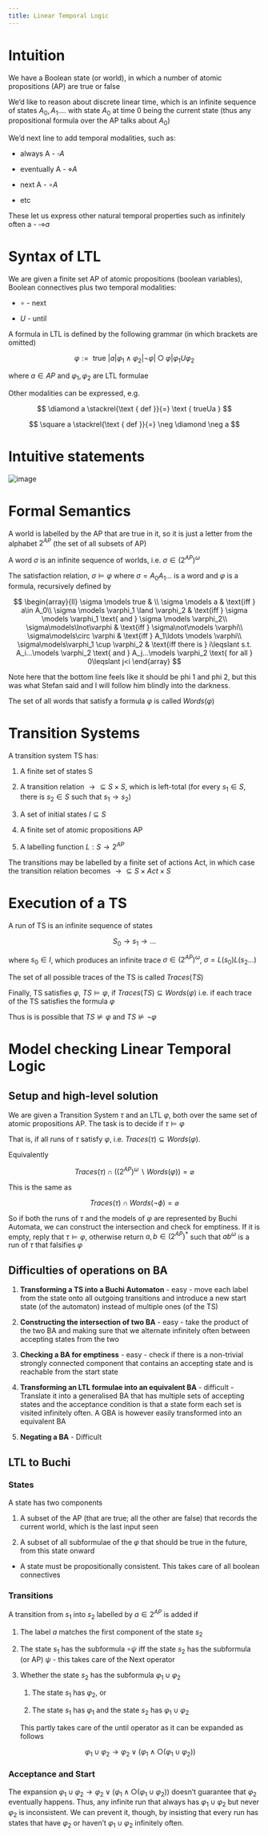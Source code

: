 ```yaml
---
title: Linear Temporal Logic
---
```


# Intuition

We have a Boolean state (or world), in which a number of atomic
propositions (AP) are true or false

We’d like to reason about discrete linear time, which is an infinite
sequence of states $A_0,A_1....$ with state $A_0$ at time 0 being the
current state (thus any propositional formula over the AP talks about
$A_0$)

We’d next line to add temporal modalities, such as:

-   always A - $\square A$

-   eventually A - $\diamond A$

-   next A - $\circ A$

-   etc

These let us express other natural temporal properties such as
infinitely often a - $\square\diamond a$

# Syntax of LTL

We are given a finite set AP of atomic propositions (boolean variables),
Boolean connectives plus two temporal modalities:

-   $\circ$ - next

-   $U$ - until

A formula in LTL is defined by the following grammar (in which brackets
are omitted)

$$
\varphi:=\text { true }|a| \varphi_{1} \wedge \varphi_{2}|\neg \varphi| \bigcirc \varphi | \varphi_{1} U \varphi_{2}
$$

where $a\in AP$ and $\varphi_1,\varphi_2$ are LTL formulae

Other modalities can be expressed, e.g.

$$
\diamond a \stackrel{\text { def }}{=} \text { trueUa }
$$

$$
\square a \stackrel{\text { def }}{=} \neg \diamond \neg a
$$

# Intuitive statements

![image](/img/Year_2/Theory_of_Computation/MOC/LTL/Intuitive_statements.png)

# Formal Semantics

A world is labelled by the AP that are true in it, so it is just a
letter from the alphabet $2^{AP}$ (the set of all subsets of AP)

A word $\sigma$ is an infinite sequence of worlds, i.e.
$\sigma \in (2^{AP})^\omega$

The satisfaction relation, $\sigma \models \varphi$ where
$\sigma = A_0A_1...$ is a word and $\varphi$ is a formula, recursively
defined by

$$
\begin{array}{ll}
\sigma \models true &  \\
\sigma \models a & \text{iff }  a\in A_0\\
\sigma \models \varphi_1 \land \varphi_2 & \text{iff } \sigma \models \varphi_1 \text{ and } \sigma \models \varphi_2\\
\sigma\models\lnot\varphi & \text{iff } \sigma\not\models \varphi\\
\sigma\models\circ \varphi & \text{iff } A_1\ldots \models \varphi\\
\sigma\models\varphi_1 \cup \varphi_2 & \text{iff there is } i\leqslant s.t. A_i...\models \varphi_2 \text{ and } A_j...\models \varphi_2 \text{ for all } 0\leqslant j<i
\end{array}
$$

Note here that the bottom line feels like it should be phi 1 and phi 2, but this was what Stefan said and I will follow him blindly into the darkness.

The set of all words that satisfy a formula $\varphi$ is called
$Words(\varphi)$

# Transition Systems

A transition system TS has:

1.  A finite set of states S

2.  A transition relation $\rightarrow \subseteq S\times S$, which is
    left-total (for every $s_1\in S$, there is $s_2\in S$ such that
    $s_1\rightarrow s_2$)

3.  A set of initial states $I\subseteq S$

4.  A finite set of atomic propositions AP

5.  A labelling function $L:S\rightarrow 2^{AP}$

The transitions may be labelled by a finite set of actions Act, in which
case the transition relation becomes
$\rightarrow \subseteq S\times Act \times S$

# Execution of a TS

A run of TS is an infinite sequence of states

$$
S_0\rightarrow s_1 \rightarrow ...
$$

where $s_0\in I$, which produces an infinite trace $\sigma \in (2^{AP})^\omega$,
$\sigma=L(s_0)L(s_2...)$

The set of all possible traces of the TS is called $Traces(TS)$

Finally, TS satisfies $\varphi$, $TS\models \varphi$, if
$Traces(TS)\subseteq Words(\varphi)$ i.e. if each trace of the TS
satisfies the formula $\varphi$

Thus is is possible that $TS\not\models \varphi$ and
$TS \not\models \lnot \varphi$

# Model checking Linear Temporal Logic

## Setup and high-level solution

We are given a Transition System $\tau$ and an LTL $\varphi$, both over
the same set of atomic propositions AP. The task is to decide if
$\tau\models\varphi$

That is, if all runs of $\tau$ satisfy $\varphi$, i.e.
$Traces(\tau)\subseteq Words(\varphi)$.

Equivalently

$$
Traces(\tau)\cap \big((2^{AP})^\omega \backslash Words(\varphi)\big)=\varnothing
$$

This is the same as

$$
Traces(\tau)\cap Words(\lnot \phi)=\varnothing
$$

So if both the runs of $\tau$ and the models of $\varphi$ are
represented by Buchi Automata, we can construct the intersection and
check for emptiness. If it is empty, reply that $\tau\models\varphi$,
otherwise return $a,b\in (2^{AP})^*$ such that $ab^\omega$ is a run of
$\tau$ that falsifies $\varphi$

## Difficulties of operations on BA

1.  **Transforming a TS into a Buchi Automaton** - easy - move each
    label from the state onto all outgoing transitions and introduce a
    new start state (of the automaton) instead of multiple ones (of the
    TS)

2.  **Constructing the intersection of two BA** - easy - take the
    product of the two BA and making sure that we alternate infinitely
    often between accepting states from the two

3.  **Checking a BA for emptiness** - easy - check if there is a
    non-trivial strongly connected component that contains an accepting
    state and is reachable from the start state

4.  **Transforming an LTL formulae into an equivalent BA** - difficult -
    Translate it into a generalised BA that has multiple sets of
    accepting states and the acceptance condition is that a state form
    each set is visited infinitely often. A GBA is however easily
    transformed into an equivalent BA

5.  **Negating a BA** - Difficult

## LTL to Buchi

### States

A state has two components

1.  A subset of the AP (that are true; all the other are false) that
    records the current world, which is the last input seen

2.  A subset of all subformulae of the $\varphi$ that should be true in
    the future, from this state onward

-   A state must be propositionally consistent. This takes care of all
    boolean connectives

### Transitions

A transition from $s_1$ into $s_2$ labelled by $a\in 2^{AP}$ is added if

1.  The label $a$ matches the first component of the state $s_2$

2.  The state $s_1$ has the subformula $\circ\psi$ iff the state $s_2$
    has the subformula (or AP) $\psi$ - this takes care of the Next
    operator

3.  Whether the state $s_2$ has the subformula $\varphi_1\cup \varphi_2$

    1.  The state $s_1$ has $\varphi_2$, or

    2.  The state $s_1$ has $\varphi_1$ and the state $s_2$ has
        $\varphi_1\cup \varphi_2$

    This partly takes care of the until operator as it can be expanded
    as follows

    $$
    \varphi_{1} \cup \varphi_{2} \rightarrow \varphi_{2} \vee\left(\varphi_{1} \wedge \bigcirc\left(\varphi_{1} \cup \varphi_{2}\right)\right)
    $$

### Acceptance and Start

The expansion
$\varphi_{1} \cup \varphi_{2} \rightarrow \varphi_{2} \vee\left(\varphi_{1} \wedge \bigcirc\left(\varphi_{1} \cup \varphi_{2}\right)\right)$
doesn’t guarantee that $\varphi_2$ eventually happens. Thus, any
infinite run that always has $\varphi_{1}\cup\varphi_{2}$ but never
$\varphi_{2}$ is inconsistent. We can prevent it, though, by insisting
that every run has states that have $\varphi_{2}$ or haven’t
$\varphi_{1}\cup \varphi_{2}$ infinitely often.
